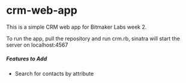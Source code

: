 crm-web-app
===========

This is a simple CRM web app for Bitmaker Labs week 2.

To run the app, pull the repository and run crm.rb, sinatra will start the server on localhost:4567

##### Features to Add #######

- Search for contacts by attribute
